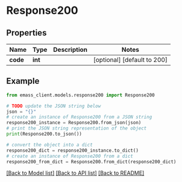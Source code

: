 # Response200


## Properties

Name | Type | Description | Notes
------------ | ------------- | ------------- | -------------
**code** | **int** |  | [optional] [default to 200]

## Example

```python
from emass_client.models.response200 import Response200

# TODO update the JSON string below
json = "{}"
# create an instance of Response200 from a JSON string
response200_instance = Response200.from_json(json)
# print the JSON string representation of the object
print(Response200.to_json())

# convert the object into a dict
response200_dict = response200_instance.to_dict()
# create an instance of Response200 from a dict
response200_from_dict = Response200.from_dict(response200_dict)
```
[[Back to Model list]](../README.md#documentation-for-models) [[Back to API list]](../README.md#documentation-for-api-endpoints) [[Back to README]](../README.md)


